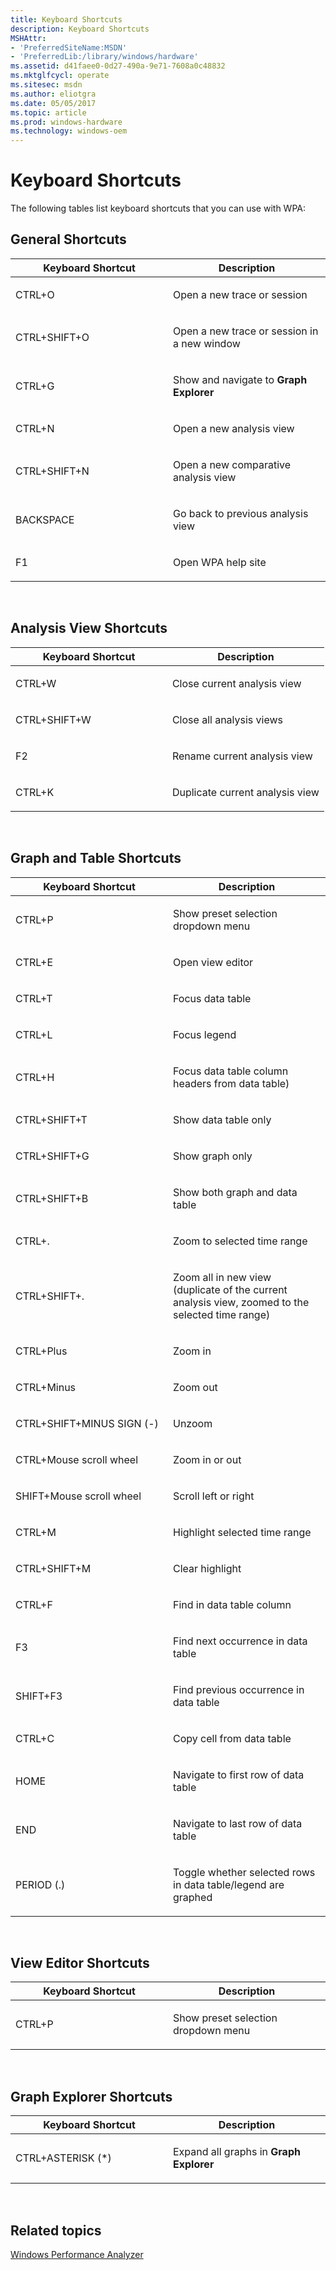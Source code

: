 ```yaml
---
title: Keyboard Shortcuts
description: Keyboard Shortcuts
MSHAttr:
- 'PreferredSiteName:MSDN'
- 'PreferredLib:/library/windows/hardware'
ms.assetid: d41faee0-0d27-490a-9e71-7608a0c48832
ms.mktglfcycl: operate
ms.sitesec: msdn
ms.author: eliotgra
ms.date: 05/05/2017
ms.topic: article
ms.prod: windows-hardware
ms.technology: windows-oem
---
```


# Keyboard Shortcuts


The following tables list keyboard shortcuts that you can use with WPA:

## General Shortcuts


<table>
<colgroup>
<col width="50%" />
<col width="50%" />
</colgroup>
<thead>
<tr class="header">
<th>Keyboard Shortcut</th>
<th>Description</th>
</tr>
</thead>
<tbody>
<tr class="odd">
<td><p>CTRL+O</p></td>
<td><p>Open a new trace or session</p></td>
</tr>
<tr class="even">
<td><p>CTRL+SHIFT+O</p></td>
<td><p>Open a new trace or session in a new window</p></td>
</tr>
<tr class="odd">
<td><p>CTRL+G</p></td>
<td><p>Show and navigate to <strong>Graph Explorer</strong></p></td>
</tr>
<tr class="even">
<td><p>CTRL+N</p></td>
<td><p>Open a new analysis view</p></td>
</tr>
<tr class="odd">
<td><p>CTRL+SHIFT+N</p></td>
<td><p>Open a new comparative analysis view</p></td>
</tr>
<tr class="even">
<td><p>BACKSPACE</p></td>
<td><p>Go back to previous analysis view</p></td>
</tr>
<tr class="odd">
<td><p>F1</p></td>
<td><p>Open WPA help site</p></td>
</tr>
</tbody>
</table>

 

## Analysis View Shortcuts


<table>
<colgroup>
<col width="50%" />
<col width="50%" />
</colgroup>
<thead>
<tr class="header">
<th>Keyboard Shortcut</th>
<th>Description</th>
</tr>
</thead>
<tbody>
<tr class="odd">
<td><p>CTRL+W</p></td>
<td><p>Close current analysis view</p></td>
</tr>
<tr class="even">
<td><p>CTRL+SHIFT+W</p></td>
<td><p>Close all analysis views</p></td>
</tr>
<tr class="odd">
<td><p>F2</p></td>
<td><p>Rename current analysis view</p></td>
</tr>
<tr class="even">
<td><p>CTRL+K</p></td>
<td><p>Duplicate current analysis view</p></td>
</tr>
</tbody>
</table>

 

## Graph and Table Shortcuts


<table>
<colgroup>
<col width="50%" />
<col width="50%" />
</colgroup>
<thead>
<tr class="header">
<th>Keyboard Shortcut</th>
<th>Description</th>
</tr>
</thead>
<tbody>
<tr class="odd">
<td><p>CTRL+P</p></td>
<td><p>Show preset selection dropdown menu</p></td>
</tr>
<tr class="even">
<td><p>CTRL+E</p></td>
<td><p>Open view editor</p></td>
</tr>
<tr class="odd">
<td><p>CTRL+T</p></td>
<td><p>Focus data table</p></td>
</tr>
<tr class="even">
<td><p>CTRL+L</p></td>
<td><p>Focus legend</p></td>
</tr>
<tr class="odd">
<td><p>CTRL+H</p></td>
<td><p>Focus data table column headers from data table)</p></td>
</tr>
<tr class="even">
<td><p>CTRL+SHIFT+T</p></td>
<td><p>Show data table only</p></td>
</tr>
<tr class="odd">
<td><p>CTRL+SHIFT+G</p></td>
<td><p>Show graph only</p></td>
</tr>
<tr class="even">
<td><p>CTRL+SHIFT+B</p></td>
<td><p>Show both graph and data table</p></td>
</tr>
<tr class="odd">
<td><p>CTRL+.</p></td>
<td><p>Zoom to selected time range</p></td>
</tr>
<tr class="even">
<td><p>CTRL+SHIFT+.</p></td>
<td><p>Zoom all in new view (duplicate of the current analysis view, zoomed to the selected time range)</p></td>
</tr>
<tr class="odd">
<td><p>CTRL+Plus</p></td>
<td><p>Zoom in</p></td>
</tr>
<tr class="even">
<td><p>CTRL+Minus</p></td>
<td><p>Zoom out</p></td>
</tr>
<tr class="odd">
<td><p>CTRL+SHIFT+MINUS SIGN (-)</p></td>
<td><p>Unzoom</p></td>
</tr>
<tr class="even">
<td><p>CTRL+Mouse scroll wheel</p></td>
<td><p>Zoom in or out</p></td>
</tr>
<tr class="odd">
<td><p>SHIFT+Mouse scroll wheel</p></td>
<td><p>Scroll left or right</p></td>
</tr>
<tr class="even">
<td><p>CTRL+M</p></td>
<td><p>Highlight selected time range</p></td>
</tr>
<tr class="odd">
<td><p>CTRL+SHIFT+M</p></td>
<td><p>Clear highlight</p></td>
</tr>
<tr class="even">
<td><p>CTRL+F</p></td>
<td><p>Find in data table column</p></td>
</tr>
<tr class="odd">
<td><p>F3</p></td>
<td><p>Find next occurrence in data table</p></td>
</tr>
<tr class="even">
<td><p>SHIFT+F3</p></td>
<td><p>Find previous occurrence in data table</p></td>
</tr>
<tr class="odd">
<td><p>CTRL+C</p></td>
<td><p>Copy cell from data table</p></td>
</tr>
<tr class="even">
<td><p>HOME</p></td>
<td><p>Navigate to first row of data table</p></td>
</tr>
<tr class="odd">
<td><p>END</p></td>
<td><p>Navigate to last row of data table</p></td>
</tr>
<tr class="even">
<td><p>PERIOD (.)</p></td>
<td><p>Toggle whether selected rows in data table/legend are graphed</p></td>
</tr>
</tbody>
</table>

 

## View Editor Shortcuts


<table>
<colgroup>
<col width="50%" />
<col width="50%" />
</colgroup>
<thead>
<tr class="header">
<th>Keyboard Shortcut</th>
<th>Description</th>
</tr>
</thead>
<tbody>
<tr class="odd">
<td><p>CTRL+P</p></td>
<td><p>Show preset selection dropdown menu</p></td>
</tr>
</tbody>
</table>

 

## Graph Explorer Shortcuts


<table>
<colgroup>
<col width="50%" />
<col width="50%" />
</colgroup>
<thead>
<tr class="header">
<th>Keyboard Shortcut</th>
<th>Description</th>
</tr>
</thead>
<tbody>
<tr class="odd">
<td><p>CTRL+ASTERISK (*)</p></td>
<td><p>Expand all graphs in <strong>Graph Explorer</strong></p></td>
</tr>
</tbody>
</table>

 

## Related topics


[Windows Performance Analyzer](windows-performance-analyzer.md)

 

 







